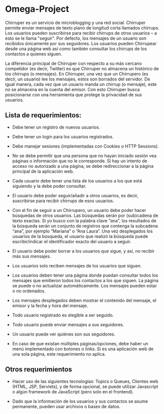 # Omega-Project

Chirruper es un servicio de microblogging y una red social. Chirruper permite enviar mensajes de texto plano de longitud corta llamados chirrups. Los usuarios pueden suscribirse para recibir chirrups de otros usuarios – a esto se le llama "seguir". Por defecto, los mensajes de un usuario son recibidos únicamente por sus seguidores. Los usuarios pueden Chirrupear desde una página web así como también consultar los chirrups de los contactos a quienes siguen.

La diferencia principal de Chirruper con respecto a su más cercano competidor (es decir, Twitter) es que Chirruper no almacena un histórico de los chirrups (o mensajes). En Chirruper, una vez que un Chirrupero (es decir, un usuario) lee los mensajes, estos son borrados del servidor. De igual manera, cada vez que un usuario manda un chirrup (o mensaje), este no se almacena en la cuenta del emisor. Con esto Chirruper busca posicionarse con una herramienta que protege la privacidad de sus usuarios.

## Lista de requerimientos:

- Debe tener un registro de nuevos usuarios.

- Debe tener un login para los usuarios registrados.

- Debe manejar sesiones (implementadas con Cookies o HTTP Sessions).

- No se debe permitir que una persona que no hayan iniciado sesión vea páginas o información que no le corresponde. Si hay un intento de acceso no autorizado a una página, se debe redireccionar a la página principal de la aplicación web.

- Cada usuario debe tener una lista de los usuarios a los que está siguiendo y la debe poder consultar.

- El usuario debe poder seguir/añadir a otros usuarios, es decir, suscribirse para recibir chirrups de esos usuarios.

- Con el fin de seguir a un Chirrupero, un usuario debe poder hacer búsquedas de otros usuarios. Las búsquedas serán por (sub)cadena de texto exactas. Si yo busco con la palabra clave “ana”, los resultados de la búsqueda serán un conjunto de registros que contenga la subcadena “ana”, por ejemplo “Mariana” o “Ana Laura”. Una vez desplegados los usuarios de la búsqueda, el usuario que realizó la búsqueda puede escribir/indicar el identificador exacto del usuario a seguir.

- El usuario debe poder borrar a los usuarios que sigue, y así, no recibir más sus mensajes.

- Los usuarios solo reciben mensajes de los usuarios que siguen.

- Los usuarios deben tener una página donde puedan consultar todos los mensajes que emitieron todos los contactos a los que siguen. La página se puede o no actualizar automáticamente. Los mensajes pueden estar o no ordenados.

- Los mensajes desplegados deben mostrar el contenido del mensaje, el emisor y la fecha y hora del mensaje.

- Todo usuario registrado es elegible a ser seguido.

- Todo usuario puede enviar mensajes a sus seguidores.

- Un usuario puede ver quiénes son sus seguidores.

- En caso de que existan múltiples páginas/opciones, debe haber un menú implementado con botones o links. Si es una aplicación web de una sola página, este requerimiento no aplica.

## Otros requerimientos

 - Hacer uso de las siguientes tecnologías: Topics o Queues, Clientes web (HTML, JSP, Servlets), y de forma opcional, se puede utilizar Javascript o algún framework de JavaScript (pero solo en el frontend).

 - Dado que la información de los usuarios y sus contactos se asume permanente, pueden usar archivos o bases de datos.
